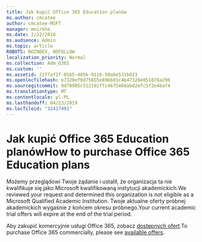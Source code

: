 ```yaml
---
title: Jak kupić Office 365 Education planów
ms.author: cmcatee
author: cmcatee-MSFT
manager: mnirkhe
ms.date: 2/22/2018
ms.audience: Admin
ms.topic: article
ROBOTS: NOINDEX, NOFOLLOW
localization_priority: Normal
ms.collection: Adm_O365
ms.custom: ''
ms.assetid: 22f7af2f-85b5-405b-9116-50abe531b023
ms.openlocfilehash: e7320ef0d75655e89bb01c4b47326e051878a296
ms.sourcegitcommit: 9d78905c512192ffc4675468abd2efc5f2e4baf4
ms.translationtype: MT
ms.contentlocale: pl-PL
ms.lasthandoff: 04/23/2019
ms.locfileid: "32417491"
---
```

# <a name="how-to-purchase-office-365-education-plans"></a><span data-ttu-id="82210-102">Jak kupić Office 365 Education planów</span><span class="sxs-lookup"><span data-stu-id="82210-102">How to purchase Office 365 Education plans</span></span>

<span data-ttu-id="82210-103">Możemy przeglądowi Twoje żądanie i ustalił, że organizacja ta nie kwalifikuje się jako Microsoft kwalifikowaną instytucji akademickich.</span><span class="sxs-lookup"><span data-stu-id="82210-103">We reviewed your request and determined this organization is not eligible as a Microsoft Qualified Academic Institution.</span></span> <span data-ttu-id="82210-104">Twoje aktualne oferty próbnej akademickich wygaśnie z końcem okresu próbnego.</span><span class="sxs-lookup"><span data-stu-id="82210-104">Your current academic trial offers will expire at the end of the trial period.</span></span>
  
<span data-ttu-id="82210-105">Aby zakupić komercyjnie usługi Office 365, zobacz [dostępnych ofert](https://go.microsoft.com/fwlink/p/?linkid=868433).</span><span class="sxs-lookup"><span data-stu-id="82210-105">To purchase Office 365 commercially, please see [available offers](https://go.microsoft.com/fwlink/p/?linkid=868433).</span></span>
  

